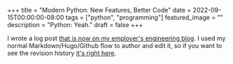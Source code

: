 +++
title =  "Modern Python: New Features, Better Code"
date = 2022-09-15T00:00:00-08:00
tags = ["python", "programming"]
featured_image = ""
description = "Python: Yeah."
draft = false
+++

I wrote a log post [that is now on my employer's engineering blog](https://www.easypost.com/blog/2022-09-14-modern-python-new-features-better-code). I used my normal Markdown/Hugo/Github flow to author and edit it, so if you want to see the revision history [it's right here](https://github.com/jasonbot/weblog/commits/master/content/weblog/new-features-better-code.md).